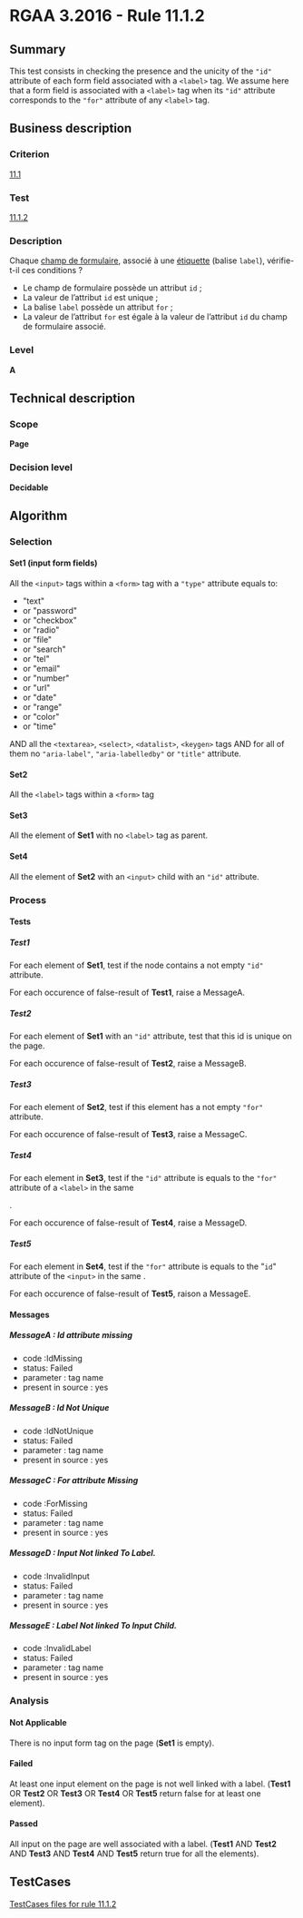 # RGAA 3.2016 - Rule 11.1.2

## Summary
This test consists in checking the presence and the unicity of the `"id"` attribute of each form field associated with a `<label>` tag. We assume here that a form field is associated with a `<label>` tag when its `"id"` attribute corresponds to the `"for"` attribute of any `<label>` tag.

## Business description

### Criterion
[11.1](http://references.modernisation.gouv.fr/rgaa-accessibilite/2016/criteres.html#crit-11-1)

### Test
[11.1.2](http://references.modernisation.gouv.fr/rgaa-accessibilite/2016/criteres.html#test-11-1-2)

### Description
<div lang="fr">Chaque <a href="http://references.modernisation.gouv.fr/rgaa-accessibilite/2016/glossaire.html#champ-de-saisie-de-formulaire">champ de formulaire</a>, associ&#xE9; &#xE0; une <a href="http://references.modernisation.gouv.fr/rgaa-accessibilite/2016/glossaire.html#tiquette-de-champs-de-formulaire">&#xE9;tiquette</a> (balise <code lang="en">label</code>), v&#xE9;rifie-t-il ces conditions&nbsp;? <ul><li>Le champ de formulaire poss&#xE8;de un attribut <code lang="en">id</code>&nbsp;;</li> <li>La valeur de l&#x2019;attribut <code lang="en">id</code> est unique&nbsp;;</li> <li>La balise <code lang="en">label</code> poss&#xE8;de un attribut <code lang="en">for</code>&nbsp;;</li> <li>La valeur de l&#x2019;attribut <code lang="en">for</code> est &#xE9;gale &#xE0; la valeur de l&#x2019;attribut <code lang="en">id</code> du champ de formulaire associ&#xE9;.</li> </ul></div>

### Level
**A**

## Technical description

### Scope
**Page**

### Decision level
**Decidable**

## Algorithm

### Selection

#### Set1 (input form fields)

All the `<input>` tags within a `<form>` tag with a `"type"` attribute equals to:
-  "text"
-   or "password"
-   or "checkbox"
-   or "radio"
-   or "file"
-   or "search"
-   or "tel"
-   or "email"
-   or "number"
-   or "url"
-   or "date"
-   or "range"
-   or "color"
-   or "time"

AND all the `<textarea>`, `<select>`, `<datalist>`, `<keygen>` tags AND for all of them no `"aria-label"`, `"aria-labelledby"` or `"title"` attribute.

#### Set2 

All the `<label>` tags within a  `<form>` tag

#### Set3 

All the element of **Set1** with no `<label>` tag as parent.

#### Set4 

All the element of **Set2** with an `<input>` child with an `"id"` attribute.

### Process

#### Tests

##### Test1

For each element of **Set1**, test if the node contains a not empty `"id"` attribute.

For each occurence of false-result of **Test1**, raise a MessageA.

##### Test2

For each element of **Set1** with an `"id"` attribute, test that this id is unique on the page.

For each occurence of false-result of **Test2**, raise a MessageB.

##### Test3

For each element of **Set2**, test if this element has a not empty `"for"` attribute.

For each occurence of false-result of **Test3**, raise a MessageC.

##### Test4

For each element in **Set3**, test if the `"id"` attribute is equals to the `"for"` attribute of a `<label>` in the same <form>.

For each occurence of false-result of **Test4**, raise a MessageD.

##### Test5

For each element in **Set4**, test if the `"for"` attribute is equals to the "`id`" attribute of the `<input>` in the same <form>.

For each occurence of false-result of **Test5**, raison a MessageE.

#### Messages

##### MessageA : Id attribute missing

- code :IdMissing
- status: Failed
- parameter : tag name
- present in source : yes

##### MessageB : Id Not Unique

- code :IdNotUnique
- status: Failed
- parameter : tag name
- present in source : yes

##### MessageC : For attribute Missing

- code :ForMissing
- status: Failed
- parameter : tag name
- present in source : yes

##### MessageD : Input Not linked To Label. 

- code :InvalidInput
- status: Failed
- parameter : tag name
- present in source : yes

##### MessageE : Label Not linked To Input Child. 

- code :InvalidLabel
- status: Failed
- parameter : tag name
- present in source : yes

### Analysis

#### Not Applicable

There is no input form tag on the page (**Set1** is empty).

#### Failed

At least one input element on the page is not well linked with a label. (**Test1** OR **Test2** OR **Test3** OR **Test4** OR **Test5** return false for at least one element).

#### Passed

All input on the page are well associated with a label. (**Test1** AND **Test2** AND **Test3** AND **Test4** AND **Test5** return true for all the elements).



##  TestCases

[TestCases files for rule 11.1.2](https://github.com/Asqatasun/Asqatasun/tree/develop/rules/rules-rgaa3.2016/src/test/resources/testcases/rgaa32016/Rgaa32016Rule110102/)


